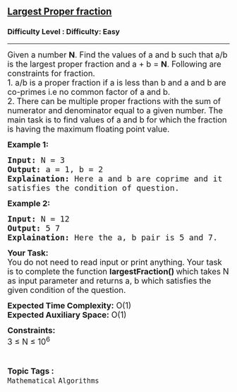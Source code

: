 <h2><a href="https://www.geeksforgeeks.org/problems/largest-proper-fraction3533/1?page=7&status=unsolved&sortBy=accuracy">Largest Proper fraction</a></h2><h3>Difficulty Level : Difficulty: Easy</h3><hr><div class="problems_problem_content__Xm_eO"><p><span style="font-size:18px">Given&nbsp;a number <strong>N</strong>. Find the values of a and b such that a/b is the largest proper fraction and a + b = <strong>N</strong>. Following are constraints for fraction.<br>
1. a/b is a proper fraction if a is less than b and a and b are co-primes i.e no common factor of a&nbsp;and b.<br>
2. There can be multiple proper fractions with the sum of numerator and denominator equal to a given number. The main task is to find values of a and b for which&nbsp;the&nbsp;fraction is having the maximum floating point value.</span></p>

<p><strong><span style="font-size:18px">Example 1:</span></strong></p>

<pre><span style="font-size:18px"><strong>Input:</strong> N = 3
<strong>Output:</strong> a = 1, b = 2
<strong>Explaination:</strong> Here a and b are coprime and it
satisfies the condition of question.</span></pre>

<p><strong><span style="font-size:18px">Example 2:</span></strong></p>

<pre><span style="font-size:18px"><strong>Input:</strong> N = 12
<strong>Output:</strong> 5 7
<strong>Explaination:</strong> Here the a, b pair is 5 and 7.</span></pre>

<p><span style="font-size:18px"><strong>Your Task:</strong><br>
You do not need to read input or print anything. Your task is to complete the function <strong>largestFraction() </strong>which takes N as input parameter and returns a, b which satisfies the given condition of the question.</span></p>

<p><span style="font-size:18px"><strong>Expected Time Complexity:</strong> O(1)<br>
<strong>Expected Auxiliary Space:</strong> O(1)</span></p>

<p><span style="font-size:18px"><strong>Constraints:</strong><br>
3 ≤ N ≤ 10<sup>6</sup></span></p>
</div><br><p><span style=font-size:18px><strong>Topic Tags : </strong><br><code>Mathematical</code>&nbsp;<code>Algorithms</code>&nbsp;